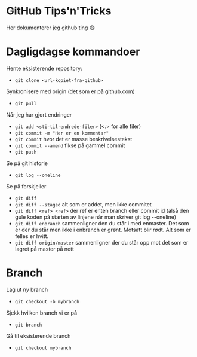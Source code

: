 # GitHub Tips'n'Tricks

Her dokumenterer jeg github ting :smile:

# Dagligdagse kommandoer

Hente eksisterende repository: 

- `git clone <url-kopiet-fra-github>`

Synkronisere med origin (det som er på github.com)
- `git pull`

Når jeg har gjort endringer
- `git add <sti-til-endrede-filer>` (<.> for alle filer)
- `git commit -m "Her er en kommentar"`
- `git commit` hvor det er masse beskrivelsestekst
- `git commit --amend` fikse på gammel commit
- `git push`

Se på git historie
- `git log --oneline`

Se på forskjeller
- `git diff`
- `git diff --staged` alt som er addet, men ikke commitet
- `git diff <ref> <ref>` der ref er enten branch eller commit id (alså den gule koden på starten av linjene når man skriver git log --oneline)
- `git diff enbranch` sammenligner den du står i med enmaster. Det som er der du står men ikke i enbranch er grønt. Motsatt blir rødt. Alt som er felles er hvitt. 
- `git diff origin/master` sammenligner der du står opp mot det som er lagret på master på nett

# Branch

Lag ut ny branch
- `git checkout -b mybranch`

Sjekk hvilken branch vi er på
- `git branch`

Gå til eksisterende branch
- `git checkout mybranch`